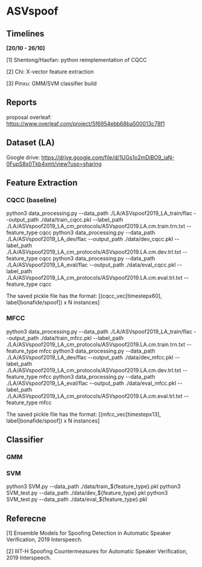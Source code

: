# ASVspoof

## Timelines
**[20/10 - 26/10]**

[1] Shentong/Haofan: python reimplementation of CQCC

[2] Chi: X-vector feature extraction

[3] Pinxu: GMM/SVM classifier build 


## Reports
proposal overleaf: https://www.overleaf.com/project/5f6954ebb68ba500013c78f1

## Dataset (LA)
Google drive: https://drive.google.com/file/d/1UGs1o2mDiBO9_iaN-0FupS8x0Tkb4xmt/view?usp=sharing

## Feature Extraction
### CQCC (baseline)
python3 data_processing.py --data_path ./LA/ASVspoof2019_LA_train/flac --output_path ./data/train_cqcc.pkl --label_path ./LA/ASVspoof2019_LA_cm_protocols/ASVspoof2019.LA.cm.train.trn.txt --feature_type cqcc
python3 data_processing.py --data_path ./LA/ASVspoof2019_LA_dev/flac --output_path ./data/dev_cqcc.pkl --label_path ./LA/ASVspoof2019_LA_cm_protocols/ASVspoof2019.LA.cm.dev.trl.txt --feature_type cqcc
python3 data_processing.py --data_path ./LA/ASVspoof2019_LA_eval/flac --output_path ./data/eval_cqcc.pkl --label_path ./LA/ASVspoof2019_LA_cm_protocols/ASVspoof2019.LA.cm.eval.trl.txt --feature_type cqcc

The saved pickle file has the format: [(cqcc_vec[timestepx60], label[bonafide/spoof]) x N instances]

### MFCC
python3 data_processing.py --data_path ./LA/ASVspoof2019_LA_train/flac --output_path ./data/train_mfcc.pkl --label_path ./LA/ASVspoof2019_LA_cm_protocols/ASVspoof2019.LA.cm.train.trn.txt --feature_type mfcc
python3 data_processing.py --data_path ./LA/ASVspoof2019_LA_dev/flac --output_path ./data/dev_mfcc.pkl --label_path ./LA/ASVspoof2019_LA_cm_protocols/ASVspoof2019.LA.cm.dev.trl.txt --feature_type mfcc
python3 data_processing.py --data_path ./LA/ASVspoof2019_LA_eval/flac --output_path ./data/eval_mfcc.pkl --label_path ./LA/ASVspoof2019_LA_cm_protocols/ASVspoof2019.LA.cm.eval.trl.txt --feature_type mfcc

The saved pickle file has the format: [(mfcc_vec[timestepx13], label[bonafide/spoof]) x N instances]

## Classifier

### GMM


### SVM
python3 SVM.py --data_path ./data/train_${feature_type}.pkl
python3 SVM_test.py --data_path ./data/dev_${feature_type}.pkl
python3 SVM_test.py --data_path ./data/eval_${feature_type}.pkl


## Referecne
[1] Ensemble Models for Spoofing Detection in Automatic Speaker Verification, 2019 Interspeech. 

[2] IIIT-H Spoofing Countermeasures for Automatic Speaker Verification, 2019 Interspeech. 
